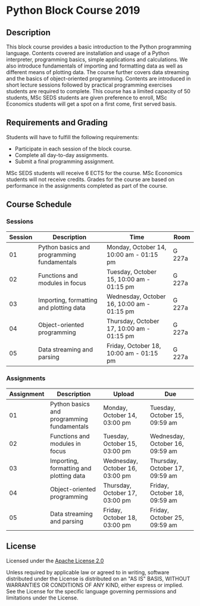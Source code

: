 # Python Block Course 2019

## Description

This block course provides a basic introduction to the Python programming language. Contents covered are installation and usage of a Python interpreter, programming basics, simple applications and calculations. We also introduce fundamentals of importing and formatting data as well as different means of plotting data. The course further covers data streaming and the basics of object-oriented programming. Contents are introduced in short lecture sessions followed by practical programming exercises students are required to complete. This course has a limited capacity of 50 students, MSc SEDS students are given preference to enroll, MSc Economics students will get a spot on a first come, first served basis. 


## Requirements and Grading

Students will have to fulfill the following requirements:

- Participate in each session of the block course.
- Complete all day-to-day assignments.
- Submit a final programming assignment.

MSc SEDS students will receive 6 ECTS for the course. MSc Economics students will not receive credits. Grades for the course are based on performance in the assignments completed as part of the course.


## Course Schedule

### Sessions

| Session | Description | Time | Room |
| --- | --- | --- | --- |
| 01 | Python basics and programming fundamentals | Monday, October 14, 10:00 am - 01:15 pm | G 227a |
| 02 | Functions and modules in focus | Tuesday, October 15, 10:00 am - 01:15 pm | G 227a |
| 03 | Importing, formatting and plotting data | Wednesday, October 16, 10:00 am - 01:15 pm | G 227a |
| 04 | Object-oriented programming | Thursday, October 17, 10:00 am - 01:15 pm | G 227a |
| 05 | Data streaming and parsing | Friday, October 18, 10:00 am - 01:15 pm | G 227a |


### Assignments

| Assignment | Description | Upload | Due |
| --- | --- | --- | --- |
| 01 | Python basics and programming fundamentals | Monday, October 14, 03:00 pm | Tuesday, October 15, 09:59 am |
| 02 | Functions and modules in focus | Tuesday, October 15, 03:00 pm | Wednesday, October 16, 09:59 am |
| 03 | Importing, formatting and plotting data | Wednesday, October 16, 03:00 pm | Thursday, October 17, 09:59 am |
| 04 | Object-oriented programming | Thursday, October 17, 03:00 pm | Friday, October 18, 09:59 am |
| 05 | Data streaming and parsing | Friday, October 18, 03:00 pm | Friday, October 25, 09:59 am |


## License

Licensed under the [Apache License 2.0](../master/LICENSE)

Unless required by applicable law or agreed to in writing, software
distributed under the License is distributed on an "AS IS" BASIS,
WITHOUT WARRANTIES OR CONDITIONS OF ANY KIND, either express or implied.
See the License for the specific language governing permissions and
limitations under the License.

